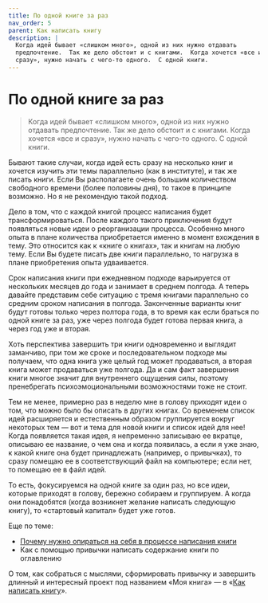 ```yaml
---
title: По одной книге за раз
nav_order: 5
parent: Как написать книгу
description: |
  Когда идей бывает «слишком много», одной из них нужно отдавать
  предпочтение.  Так же дело обстоит и с книгами.  Когда хочется «все и
  сразу», нужно начать с чего-то одного.  С одной книги.
---
```


# По одной книге за раз

> Когда идей бывает «слишком много», одной из них нужно отдавать
> предпочтение.  Так же дело обстоит и с книгами.  Когда хочется «все
> и сразу», нужно начать с чего-то одного.  С одной книги.

Бывают такие случаи, когда идей есть сразу на несколько книг и хочется
изучить эти темы параллельно (как в институте), и так же писать книги.
Если Вы располагаете очень большим количеством свободного времени
(более половины дня), то такое в принципе возможно.  Но я не
рекомендую такой подход.

Дело в том, что с каждой книгой процесс написания будет
трансформироваться.  После каждого такого приключения будут появляться
новые идеи о реорганизации процесса.  Особенно много опыта в плане
количества приобретается именно в момент вхождения в тему.  Это
относится как к «книге о книгах», так и книгам на любую тему.  Если Вы
будете писать две книги параллельно, то нагрузка в плане приобретения
опыта удваивается.

Срок написания книги при ежедневном подходе варьируется от нескольких
месяцев до года и занимает в среднем полгода.  А теперь давайте
представим себе ситуацию с тремя книгами параллельно со средним сроком
написания в полгода.  Законченные варианты книг будут готовы только
через полтора года, в то время как если браться по одной книге за раз,
уже через полгода будет готова первая книга, а через год уже и вторая.

Хоть перспектива завершить три книги одновременно и выглядит
заманчиво, при том же сроке и последовательном подходе мы получаем,
что одна книга уже целый год может продаваться, а вторая книга может
продаваться уже полгода.  Да и сам факт завершения книги многое значит
для внутреннего ощущения силы, поэтому пренебрегать
психоэмоциональными возможностями тоже не стоит.

Тем не менее, примерно раз в неделю мне в голову приходят идеи о том,
что можно было бы описать в других книгах.  Со временем список идей
расширяется и естественным образом группируется вокруг некоторых тем
— вот и тема для новой книги и список идей для нее!  Когда
появляется такая идея, я непременно записываю ее вкратце, описываю ее
название, о чем она и когда появилась, а если я уже знаю, к какой
книге она будет принадлежать (например, о привычках), то сразу помещаю
ее в соответствующий файл на компьютере; если нет, то помещаю ее в
файл идей.

То есть, фокусируемся на одной книге за один раз, но все идеи, которые
приходят в голову, бережно собираем и группируем.  А когда они
понадобятся (когда возникнет желание написать следующую книгу), то
«стартовый капитал» будет уже готов.

Еще по теме:
- [Почему нужно опираться на себя в процессе написания книги](https://konstantin-morenko.ru/book-clippings/howto-write-book/own-efforts.html)
- Как с помощью привычки написать содержание книги по оглавлению

О том, как собраться с мыслями, сформировать привычку и завершить
длинный и интересный проект под названием «Моя книга» — в «[Как
написать
книгу](https://www.litres.ru/konstantin-morenko/kak-napisat-knigu/)».
